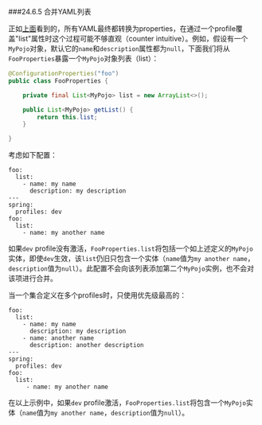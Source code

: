###24.6.5 合并YAML列表

正如[上面](http://docs.spring.io/spring-boot/docs/2.0.0.RELEASE/reference/htmlsingle/#boot-features-external-config-loading-yaml)看到的，所有YAML最终都转换为properties，在通过一个profile覆盖"list"属性时这个过程可能不够直观（counter intuitive）。例如，假设有一个`MyPojo`对象，默认它的`name`和`description`属性都为`null`，下面我们将从`FooProperties`暴露一个`MyPojo`对象列表（list）：
```java
@ConfigurationProperties("foo")
public class FooProperties {

    private final List<MyPojo> list = new ArrayList<>();

    public List<MyPojo> getList() {
        return this.list;
    }

}
```
考虑如下配置：
```properties
foo:
  list:
    - name: my name
      description: my description
---
spring:
  profiles: dev
foo:
  list:
    - name: my another name
```
如果`dev` profile没有激活，`FooProperties.list`将包括一个如上述定义的`MyPojo`实体，即使`dev`生效，该`list`仍旧只包含一个实体（`name`值为`my another name`，`description`值为`null`）。此配置不会向该列表添加第二个`MyPojo`实例，也不会对该项进行合并。

当一个集合定义在多个profiles时，只使用优先级最高的：
```properties
foo:
  list:
    - name: my name
      description: my description
    - name: another name
      description: another description
---
spring:
  profiles: dev
foo:
  list:
     - name: my another name
```
在以上示例中，如果`dev` profile激活，`FooProperties.list`将包含一个`MyPojo`实体（`name`值为`my another name`，`description`值为`null`）。
